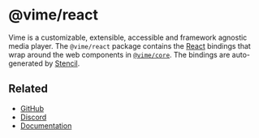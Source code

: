 # @vime/react

Vime is a customizable, extensible, accessible and framework agnostic media player. The `@vime/react`
package contains the [React][react] bindings that wrap around the web components in
[`@vime/core`][vime-core]. The bindings are auto-generated by [Stencil][stencil].

[react]: https://reactjs.org
[stencil]: https://stenciljs.com
[vime-core]: https://www.npmjs.com/package/@vime/core

## Related

- [GitHub](https://github.com/vime-js/vime)
- [Discord](https://discord.gg/feZ6cAE)
- [Documentation](https://vimejs.com)
